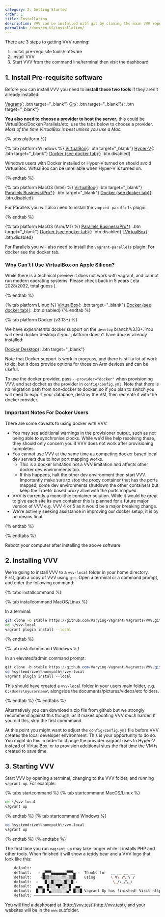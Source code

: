 ```yaml
---
category: 2. Getting Started
order: 1
title: Installation
description: VVV can be installed with git by cloning the main VVV repo into a local directory or by downloading a zip file. Start VVV with 'vagrant up'.
permalink: /docs/en-US/installation/
---
```


There are 3 steps to getting VVV running:

1. Install pre-requisite tools/software
2. Install VVV
3. Start VVV from the command line/terminal then visit the dashboard

## 1. Install Pre-requisite software

Before you can install VVV you need to **install these two tools** if they aren't already installed:

[Vagrant](https://www.vagrantup.com/downloads.html){: .btn target="_blank"}
[Git](https://git-scm.com/downloads){: .btn target="_blank"}{: .btn target="_blank"}

**You also need to choose a provider to host the server**, this could be VirtualBox/Docker/Parallels/etc, use the tabs below to choose a provider. _Most of the time VirtualBox is best unless you use a Mac._

{% tabs platform %}

{% tab platform Windows %}
[VirtualBox](https://www.virtualbox.org/wiki/Downloads){: .btn target="_blank"}
[Hyper-V](hyper-v.md){: .btn target="_blank"}
[Docker (see docker tab)](#){: .btn.disabled}

Windows users with Docker installed or Hyper-V turned on should avoid VirtualBox. VirtualBox can be unreliable when Hyper-V is turned on.

{% endtab %}

{% tab platform MacOS (Intel) %}
[VirtualBox](https://www.virtualbox.org/wiki/Downloads){: .btn target="_blank"}
[Parallels Business/Pro*](https://www.parallels.com/){: .btn target="_blank"}
[Docker (see docker tab)](#){: .btn.disabled}

For Parallels you will also need to install the `vagrant-parallels` plugin.

{% endtab %}

{% tab platform MacOS (Arm/M1) %}
[Parallels Business/Pro*](https://www.parallels.com/){: .btn target="_blank"}
[Docker (see docker tab)](#){: .btn.disabled}
[❕ VirtualBox](#){: .btn.disabled}

For Parallels you will also need to install the `vagrant-parallels` plugin. For docker see the docker tab.

### Why Can't I Use VirtualBox on Apple Silicon?

While there is a technical preview it does not work with vagrant, and cannot run modern operating systems. Please check back in 5 years ( eta 2028/2032, total guess ).

{% endtab %}

{% tab platform Linux %}
[VirtualBox](https://www.virtualbox.org/wiki/Downloads){: .btn target="_blank"}
[Docker (see docker tab)](#){: .btn.disabled}
{% endtab %}

{% tab platform Docker (v3.13+) %}

We have _experimental_ docker support on the `develop` branch/v3.13+. You will need docker desktop if your platform doesn't have docker already installed:

[Docker Desktop](https://www.docker.com/products/docker-desktop/){: .btn target="_blank"}

Note that Docker support is work in progress, and there is still a lot of work to do, but it does provide options for those on Arm devices and can be useful.

To use the docker provider, pass `--provider="docker"` when provisioning VVV, and set docker as the provider in `config/config.yml`. Note that there is no migration path from non-docker to docker, so if you plan to switch you will need to export your database, destroy the VM, then recreate it with the docker provider.

### Important Notes For Docker Users

There are some caveats to using docker with VVV:

 - You may see additional warnings in the provisioner output, such as not being able to synchronise clocks. While we'd like help resolving these, they should only concern you if VVV does not work after provisioning completes.
 - You cannot use VVV at the same time as competing docker based local dev servers due to how port mapping works.
   - This is a docker limitation not a VVV limitation and affects other docker dev environments too.
   - If this happens, halt the other dev environment then start VVV. Importantly make sure to stop the proxy container that has the ports mapped, some dev environments shutdown the other containers but keep the Traefik based proxy alive with the ports mapped.
 - VVV is currently a monolithic container solution. While it would be great to give each site its own container this is planned for a future major version of VVV e.g. VVV 4 or 5 as it would be a major breaking change.
 - We're actively seeking assistance in improving our docker setup, it is by no means final.


{% endtab %}

{% endtabs %}


Reboot your computer after installing the above software.

## 2. Installing VVV

We're going to install VVV to a `vvv-local` folder in your home directory. First, grab a copy of VVV using `git`. Open a terminal or a command prompt, and enter the following command:

{% tabs installcommand %}

{% tab installcommand MacOS/Linux %}

In a terminal:

```sh
git clone -b stable https://github.com/Varying-Vagrant-Vagrants/VVV.git ~/vvv-local
cd ~/vvv-local
vagrant plugin install --local
```

{% endtab %}

{% tab installcommand Windows %}

In an elevated/admin command prompt:

```powershell
git clone -b stable https://github.com/Varying-Vagrant-Vagrants/VVV.git %systemdrive%%homepath%/vvv-local
cd %systemdrive%%homepath%/vvv-local
vagrant plugin install --local
```

This should have created a `vvv-local` folder in your users main folder, e.g. `C:\Users\myusername\` alongside the documents/pictures/videos/etc folders.

{% endtab %}
{% endtabs %}

Alternatively you can download a zip file from github but we strongly recommend against this though, as it makes updating VVV _much_ harder. If you did this, skip the first commmand.

At this point you might want to adjust the `config/config.yml` file before VVV creates the local developer environment. This is your opportunity to do so. You might do this in order to change the provider vagrant uses to Hyper-V instead of VirtualBox, or to provision additional sites the first time the VM is created to save time.

## 3. Starting VVV

Start VVV by opening a terminal, changing to the VVV folder, and running `vagrant up`. For example:

{% tabs startcommand %}
{% tab startcommand MacOS/Linux %}

```sh
cd ~/vvv-local
vagrant up
```

{% endtab %}
{% tab startcommand Windows %}

```powershell
cd %systemdrive%%homepath%/vvv-local
vagrant up
```

{% endtab %}
{% endtabs %}

The first time you run `vagrant up` may take longer while it installs PHP and other tools. When finished it will show a teddy bear and a VVV logo that look like this:

```sh
    default:
    default:   ✧ ▄▀▀▀▄▄▄▄▄▄▄▀▀▀▄ ✧  Thanks for  __ __ __ __
    default:    ✧█▒▒░░░░░░░░░▒▒█    using       \ V\ V\ V /
    default:  ✧   █░░█░░░░░█░░█ ✧                \_/\_/\_/
    default:   ▄▄  █░░░▀█▀░░░█  ▄▄✧
    default:  █░░█ ▀▄░░░░░░░▄▀ █░░█ Vagrant Up has finished! Visit http://vvv.test
    default: ──────────────────────────────────────────────────────────────────────
```

You will find a dashboard at [http://vvv.test](http://vvv.test), and your websites will be in the `www` subfolder.
